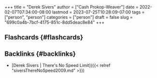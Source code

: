 +++
title = "Derek Sivers"
author = ["Cash Prokop-Weaver"]
date = 2022-02-07T07:34:00-08:00
lastmod = 2023-07-25T10:28:09-07:00
tags = ["person", "person"]
categories = ["person"]
draft = false
slug = "699c0a4b-7bcf-4175-851c-8dd5deac8e84"
+++

## Flashcards {#flashcards}


## Backlinks {#backlinks}

-   [Derek Sivers | There's No Speed Limit]({{< relref "siversThereNoSpeed2009.md" >}})

